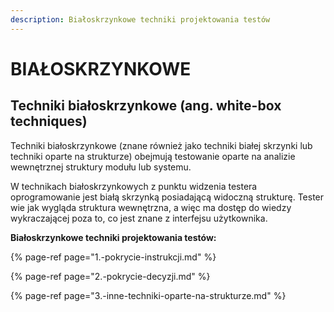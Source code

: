 ```yaml
---
description: Białoskrzynkowe techniki projektowania testów
---
```


# BIAŁOSKRZYNKOWE

## **Techniki białoskrzynkowe \(ang. white-box techniques\)**

Techniki białoskrzynkowe \(znane również jako techniki białej skrzynki lub techniki oparte na strukturze\) obejmują testowanie oparte na analizie wewnętrznej struktury modułu lub systemu.

W technikach białoskrzynkowych z punktu widzenia testera oprogramowanie jest białą skrzynką posiadającą widoczną strukturę. Tester wie jak wygląda struktura wewnętrzna, a więc ma dostęp do wiedzy wykraczającej poza to, co jest znane z interfejsu użytkownika.

**Białoskrzynkowe techniki projektowania testów:**

{% page-ref page="1.-pokrycie-instrukcji.md" %}

{% page-ref page="2.-pokrycie-decyzji.md" %}

{% page-ref page="3.-inne-techniki-oparte-na-strukturze.md" %}



